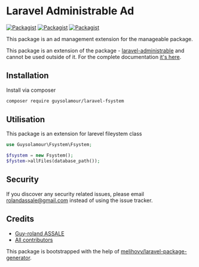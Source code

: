 # Laravel Administrable Ad

[![Packagist](https://img.shields.io/packagist/v/guysolamour/laravel-fsystem.svg)](https://packagist.org/packages/guysolamour/laravel-fsystem)
[![Packagist](https://poser.pugx.org/guysolamour/laravel-fsystem/d/total.svg)](https://packagist.org/packages/guysolamour/laravel-fsystem)
[![Packagist](https://img.shields.io/packagist/l/guysolamour/laravel-fsystem.svg)](https://packagist.org/packages/guysolamour/laravel-fsystem)

This package is an ad management extension for the manageable package.

This package is an extension of the package - [laravel-administrable](https://github.com/guysolamour/administrable) and cannot be used outside of it.
For the complete documentation [it's here](https://guysolamour.github.io/laravel-administrable/).


## Installation

Install via composer
```bash
composer require guysolamour/laravel-fsystem
```

## Utilisation

This package is an extension for larevel fileystem class

```php
use Guysolamour\Fsystem\Fsystem;

$fsystem = new Fsystem();
$fystem->allFiles(database_path());

```

## Security

If you discover any security related issues, please email rolandassale@gmail.com
instead of using the issue tracker.

## Credits

- [Guy-roland ASSALE](https://github.com/guysolamour/laravel-fsystem)
- [All contributors](https://github.com/guysolamour/laravel-fsystem/graphs/contributors)

This package is bootstrapped with the help of
[melihovv/laravel-package-generator](https://github.com/melihovv/laravel-package-generator).
